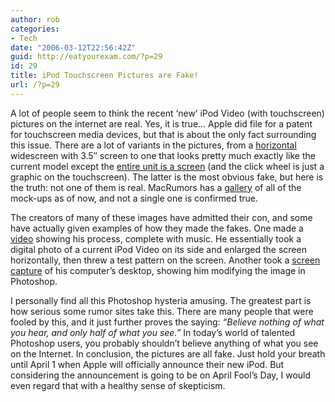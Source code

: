 ```yaml
---
author: rob
categories:
- Tech
date: "2006-03-12T22:56:42Z"
guid: http://eatyourexam.com/?p=29
id: 29
title: iPod Touchscreen Pictures are Fake!
url: /?p=29
---
```

A lot of people seem to think the recent &#8216;new&#8217; iPod Video (with touchscreen) pictures on the internet are real. Yes, it is true&#8230; Apple did file for a patent for touchscreen media devices, but that is about the only fact surrounding this issue. There are a lot of variants in the pictures, from a <a title="iPod Video Mock-Up #1" target="_blank" href="http://guides.macrumors.com/Image:1fullipodav.jpg">horizontal</a> widescreen with 3.5&#8243; screen to one that looks pretty much exactly like the current model except the <a title="iPod Video Mock-Up #2" target="_blank" href="http://guides.macrumors.com/Image:Handyagain.jpg">entire unit is a screen</a> (and the click wheel is just a graphic on the touchscreen). The latter is the most obvious fake, but here is the truth: not one of them is real. MacRumors has a <a title="iPod Video Mock-Up Gallery" target="_blank" href="http://guides.macrumors.com/Gallery_of_Video_iPod_Mockups">gallery</a> of all of the mock-ups as of now, and not a single one is confirmed true.

The creators of many of these images have admitted their con, and some have actually given examples of how they made the fakes. One made a <a target="_blank" title="YouTube: Video of iPod Video Fake" href="http://www.youtube.com/watch?v=HJ4wzEEpk1A">video</a> showing his process, complete with music. He essentially took a digital photo of a current iPod Video on its side and enlarged the screen horizontally, then threw a test pattern on the screen. Another took a <a title="Screen Capture of someone Photoshopping iPod Image" target="_blank" href="http://img234.imageshack.us/my.php?image=proof0te.jpg">screen capture</a> of his computer&#8217;s desktop, showing him modifying the image in Photoshop.

I personally find all this Photoshop hysteria amusing. The greatest part is how serious some rumor sites take this. There are many people that were fooled by this, and it just further proves the saying: _&#8220;Believe nothing of what you hear, and only half of what you see.&#8221;_ In today&#8217;s world of talented Photoshop users, you probably shouldn&#8217;t believe anything of what you see on the Internet. In conclusion, the pictures are all fake. Just hold your breath until April 1 when Apple will officially announce their new iPod. But considering the announcement is going to be on April Fool&#8217;s Day, I would even regard that with a healthy sense of skepticism.